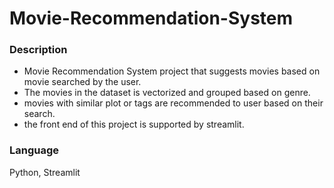 # Movie-Recommendation-System

### Description
* Movie Recommendation System project that suggests movies based on movie searched by the user.
* The movies in the dataset is vectorized and grouped based on genre.
* movies with similar plot or tags are recommended to user based on their search.
* the front end of this project is supported by streamlit.

### Language
Python, Streamlit

